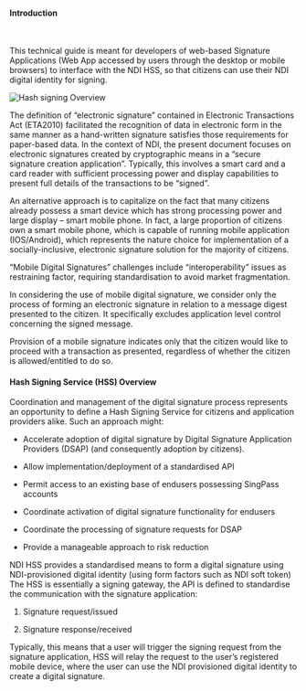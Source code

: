 #### Introduction
<br/>

This technical guide is meant for developers of web-based Signature Applications (Web App accessed by users through the desktop or mobile browsers) to interface with the NDI HSS, so that citizens can use their NDI digital identity for signing.

![Hash signing Overview](/assets/lib/trusted-services/ds/img/hsoverview.png)

The definition of “electronic signature” contained in Electronic Transactions Act (ETA2010) facilitated the recognition of data in electronic form in the same manner as a hand-written signature satisfies those requirements for paper-based data. In the context of NDI, the present document focuses on electronic signatures created by cryptographic means in a “secure signature creation application”. Typically, this involves a smart card and a card reader with sufficient processing power and display capabilities to present full details of the transactions to be “signed”. 

An alternative approach is to capitalize on the fact that many citizens already possess a smart device which has strong processing power and large display – smart mobile phone. In fact, a large proportion of citizens own a smart mobile phone, which is capable of running mobile application (IOS/Android), which represents the nature choice for implementation of a socially-inclusive, electronic signature solution for the majority of citizens.

“Mobile Digital Signatures” challenges include “interoperability” issues as restraining factor, requiring standardisation to avoid market fragmentation. 

In considering the use of mobile digital signature, we consider only the process of forming an electronic signature in relation to a message digest presented to the citizen. It specifically excludes application level control concerning the signed message.

Provision of a mobile signature indicates only that the citizen would like to proceed with a transaction as presented, regardless of whether the citizen is allowed/entitled to do so.

#### Hash Signing Service (HSS) Overview

Coordination and management of the digital signature process represents an opportunity to define a Hash Signing Service for citizens and application providers alike. Such an approach might:

+ Accelerate adoption of digital signature by Digital Signature Application Providers (DSAP) (and consequently adoption by citizens).
  
+ Allow implementation/deployment of a standardised API

+ Permit access to an existing base of endusers possessing SingPass accounts

+ Coordinate activation of digital signature functionality for endusers
  
+ Coordinate the processing of signature requests for DSAP

+ Provide a manageable approach to risk reduction
  
NDI HSS provides a standardised means to form a digital signature using NDI-provisioned digital identity (using form factors such as NDI soft token)
The HSS is essentially a signing gateway, the API is defined to standardise the communication with the signature application:

1. Signature request/issued

2. Signature response/received

Typically, this means that a user will trigger the signing request from the signature application, HSS will relay the request to the user’s registered mobile device, where the user can use the NDI provisioned digital identity to create a digital signature.
